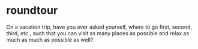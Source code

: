 # roundtour
On a vacation trip, have you ever asked yourself, where to go first, second, third, etc., such that you can visit as many places as possible and relax as much as much as possible as well? 
